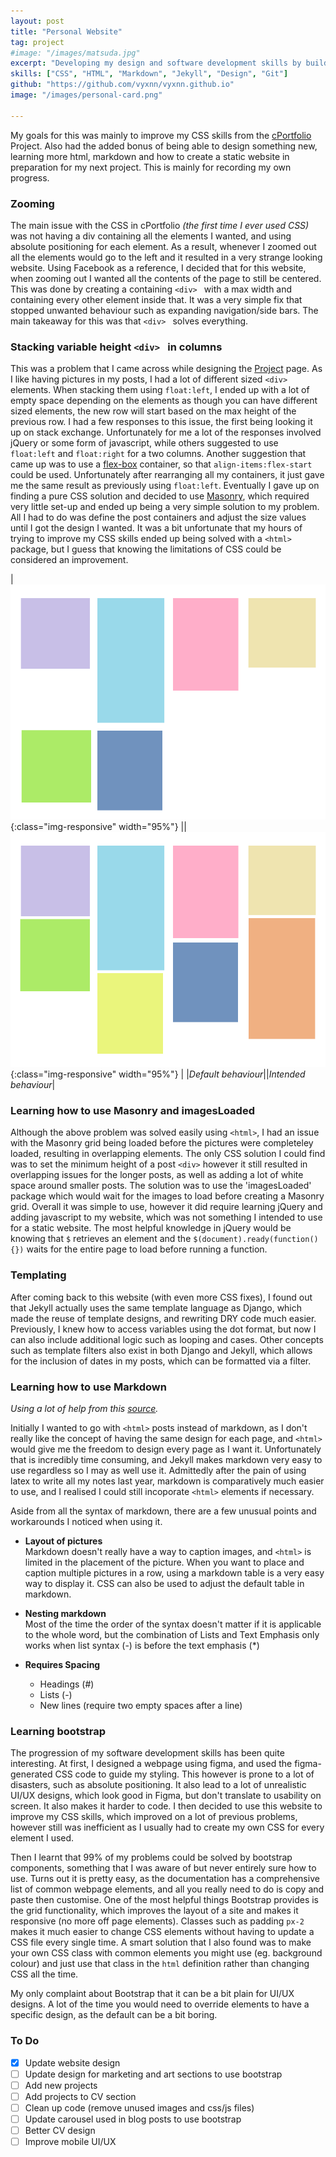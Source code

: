 ```yaml
---
layout: post
title: "Personal Website"
tag: project
#image: "/images/matsuda.jpg"
excerpt: "Developing my design and software development skills by building this website"
skills: ["CSS", "HTML", "Markdown", "Jekyll", "Design", "Git"]
github: "https://github.com/vyxnn/vyxnn.github.io"
image: "/images/personal-card.png"

---
```


My goals for this was mainly to improve my CSS skills from the [cPortfolio](/2020/10/30/cportfolio.html) Project. Also had the added bonus of being able to design something new, learning more html, markdown and how to create a static website in preparation for my next project. This is mainly for recording my own progress.

### Zooming 

The main issue with the CSS in cPortfolio *(the first time I ever used CSS)* was not having a div containing all the elements I wanted, and using absolute positioning for each element. As a result, whenever I zoomed out all the elements would go to the left and it resulted in a very strange looking website. Using Facebook as a reference, I decided that for this website, when zooming out I wanted all the contents of the page to still be centered. This was done by creating a containing ```<div> ``` with a max width and containing every other element inside that. It was a very simple fix that stopped unwanted behaviour such as expanding navigation/side bars. The main takeaway for this was that ```<div> ``` solves everything. 

### Stacking variable height ```<div> ``` in columns

This was a problem that I came across while designing the [Project](/projects) page. As I like having pictures in my posts, I had a lot of different sized ```<div> ``` elements. When stacking them using ```float:left```, I ended up with a lot of empty space depending on the elements as though you can have different sized elements, the new row will start based on the max height of the previous row. I had a few responses to this issue, the first being looking it up on stack exchange. Unfortunately for me a lot of the responses involved jQuery or some form of javascript, while others suggested to use ```float:left``` and ```float:right``` for a two columns. Another suggestion that came up was to use a [flex-box](https://css-tricks.com/snippets/css/a-guide-to-flexbox/) container, so that ```align-items:flex-start``` could be used. Unfortunately after rearranging all my containers, it just gave me the same result as previously using ```float:left```. Eventually I gave up on finding a pure CSS solution and decided to use [Masonry](https://masonry.desandro.com/), which required very little set-up and ended up being a very simple solution to my problem. All I had to do was define the post containers and adjust the size values until I got the design I wanted. It was a bit unfortunate that my hours of trying to improve my CSS skills ended up being solved with a ```<html>``` package, but I guess that knowing the limitations of CSS could be considered an improvement. 

|![](/images/emptyspacediv.png){:class="img-responsive" width="95%"} ||![emptyspace](/images/goodspacediv.png){:class="img-responsive" width="95%"} | 
|*Default behaviour*||*Intended behaviour*|

### Learning how to use Masonry and imagesLoaded

Although the above problem was solved easily using ```<html>```, I had an issue with the Masonry grid being loaded before the pictures were completeley loaded, resulting in overlapping elements. The only CSS solution I could find was to set the minimum height of a post ```<div>``` however it still resulted in overlapping issues for the longer posts, as well as adding a lot of white space around smaller posts. The solution was to use the 'imagesLoaded' package which would wait for the images to load before creating a Masonry grid. Overall it was simple to use, however it did require learning jQuery and adding javascript to my website, which was not something I intended to use for a static website. The most helpful knowledge in jQuery would be knowing that ```$``` retrieves an element and the ```$(document).ready(function(){})``` waits for the entire page to load before running a function. 

### Templating 
After coming back to this website (with even more CSS fixes), I found out that Jekyll actually uses the same template language as Django, which made the reuse of template designs, and rewriting DRY code much easier. Previously, I knew how to access variables using the dot format, but now I can also include additional logic such as looping and cases. Other concepts such as template filters also exist in both Django and Jekyll, which allows for the inclusion of dates in my posts, which can be formatted via a filter. 


### Learning how to use Markdown
*Using a lot of help from this [source](https://www.markdownguide.org/basic-syntax/).* 

Initially I wanted to go with ```<html>``` posts instead of markdown, as I don't really like the concept of having the same design for each page, and ```<html>``` would give me the freedom to design every page as I want it. Unfortunately that is incredibly time consuming, and Jekyll makes markdown very easy to use regardless so I may as well use it. Admittedly after the pain of using latex to write all my notes last year, markdown is comparatively much easier to use, and I realised I could still incoporate ```<html>``` elements if necessary. 

Aside from all the syntax of markdown, there are a few unusual points and workarounds I noticed when using it. 
- **Layout of pictures**   
    Markdown doesn't really have a way to caption images, and ```<html>``` is limited in the placement of the picture. When you want to place and caption multiple pictures in a row, using a markdown table is a very easy way to display it. CSS can also be used to adjust the default table in markdown. 

- **Nesting markdown**  
    Most of the time the order of the syntax doesn't matter if it is applicable to the whole word, but the combination of Lists and Text Emphasis only works when list syntax (\-) is before the text emphasis (\*)

 - **Requires Spacing**  
    - Headings (\#)
    - Lists (\-)
    - New lines (require two empty spaces after a line)

### Learning bootstrap 

The progression of my software development skills has been quite interesting. At first, I designed a webpage using figma, and used the figma-generated CSS code to guide my styling. This however is prone to a lot of disasters, such as absolute positioning. It also lead to a lot of unrealistic UI/UX designs, which look good in Figma, but don't translate to usability on screen. It also makes it harder to code. I then decided to use this website to improve my CSS skills, which improved on a lot of previous problems, however still was inefficient as I usually had to create my own CSS for every element I used. 

Then I learnt that 99% of my problems could be solved by bootstrap components, something that I was aware of but never entirely sure how to use. Turns out it is pretty easy, as the documentation has a comprehensive list of common webpage elements, and all you really need to do is copy and paste then customise. One of the most helpful things Bootstrap provides is the grid functionality, which improves the layout of a site and makes it responsive (no more off page elements). Classes such as padding `px-2` makes it much easier to change CSS elements without having to update a CSS file every single time. A smart solution that I also found was to make your own CSS class with common elements you might use (eg. background colour) and just use that class in the `html` definition rather than changing CSS all the time. 

My only complaint about Bootstrap that it can be a bit plain for UI/UX designs. A lot of the time you would need to override elements to have a specific design, as the default can be a bit boring. 

### To Do 
- [x] Update website design 
- [ ] Update design for marketing and art sections to use bootstrap 
- [ ] Add new projects 
- [ ] Add projects to CV section 
- [ ] Clean up code (remove unused images and css/js files)
- [ ] Update carousel used in blog posts to use bootstrap 
- [ ] Better CV design 
- [ ] Improve mobile UI/UX
